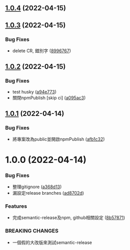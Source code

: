 ## [1.0.4](https://github.com/Renhz/test_0/compare/1.0.3...1.0.4) (2022-04-15)

## [1.0.3](https://github.com/Renhz/test_0/compare/1.0.2...1.0.3) (2022-04-15)


### Bug Fixes

* delete CR, 錯別字 ([8996767](https://github.com/Renhz/test_0/commit/8996767fff45aa82aa0a04861e5fc00c0abad3d5))

## [1.0.2](https://github.com/Renhz/test_0/compare/1.0.1...1.0.2) (2022-04-15)


### Bug Fixes

* test husky ([a94e773](https://github.com/Renhz/test_0/commit/a94e7730c67f7c2f040ef5bd507489179406bda7))
* 關閉npmPublish [skip ci] ([a095ac3](https://github.com/Renhz/test_0/commit/a095ac3587ade49514e6473736d9f583ed67ea8b))

## [1.0.1](https://github.com/Renhz/test_0/compare/1.0.0...1.0.1) (2022-04-14)


### Bug Fixes

* 將專案改為public並開啟npmPublish ([afb1c32](https://github.com/Renhz/test_0/commit/afb1c325be5e5cacee11b5e596e116fbe1df73ce))

# 1.0.0 (2022-04-14)


### Bug Fixes

* 整理gitignore ([a368d13](https://github.com/Renhz/test_0/commit/a368d13a6fad6e0c1566bb28ddf5a145fb507a56))
* 漏設定release branches ([ad8702d](https://github.com/Renhz/test_0/commit/ad8702d158167dc2384a02eee32ab940cb542c3c))


### Features

* 完成semantic-release及npm, github相關設定 ([8b57871](https://github.com/Renhz/test_0/commit/8b57871e06b5270d98e7e4d9b13031dbd8ad09e0))


### BREAKING CHANGES

* 一個假的大改版來測試semantic-release
